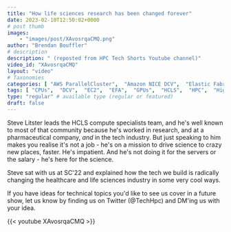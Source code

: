 ```yaml
---
title: "How life sciences research has been changed forever"
date: 2023-02-10T12:50:02+0000
# post thumb
images:
    - "images/post/XAvosrqaCMQ.png"
author: "Brendan Bouffler"
# description
description: " (reposted from HPC Tech Shorts Youtube channel)"
video_id: "XAvosrqaCMQ"
layout: "video"
# Taxonomies
categories: [ "AWS ParallelCluster",  "Amazon NICE DCV",  "Elastic Fabric Adapter",  "Life Sciences", ]
tags: [ "CPUs",  "DCV",  "EC2",  "EFA",  "GPUs",  "HCLS",  "HPC",  "High Performance Computing",  "Lustre",  "MPI",  "ParallelCluster",  "Schedulers",  "Storage",  "autoscaling",  "bioinformatics",  "cloud computing",  "cryoEM",  "drug discovery",  "elastic",  "elastic fabric adapter",  "genomics",  "healthcare",  "infiniband",  "life science",  "medical imaging",  "pharmaceutical",  "scientific computing",  "technical computing",  "tightly-coupled",  "virtualization",  "vizualization",  "techshorts", ]
type: "regular" # available type (regular or featured)
draft: false
---
```


Steve Litster leads the HCLS compute specialists team, and he's well known to most of that community because he's worked in research, and at a pharmaceutical company, *and* in the tech industry. But just speaking to him makes you realise it's not a job - he's on a mission to drive science to crazy new places, faster. He's impatient. And he's not doing it for the servers or the salary - he's here for the science.

Steve sat with us at SC'22 and explained how the tech we build is radically changing the healthcare and life sciences industry in some very cool ways.

If you have ideas for technical topics you'd like to see us cover in a future show, let us know by finding us on Twitter (@TechHpc) and DM'ing us with your idea.

{{< youtube XAvosrqaCMQ >}}